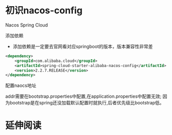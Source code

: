 # 初识nacos-config
Nacos Spring Cloud

添加依赖
- 添加依赖是一定要去官网看对应springboot的版本，版本兼容性非常差
```xml
<dependency>
    <groupId>com.alibaba.cloud</groupId>
    <artifactId>spring-cloud-starter-alibaba-nacos-config</artifactId>
    <version>2.2.7.RELEASE</version>
</dependency>
```

配置naocs地址

addr需要在bootstrap.properties中配置,在application.properties中配置无效;
因为bootstrap是在spring还没加载默认配置时就执行,后者优先级比bootstrap低。
# 延伸阅读

